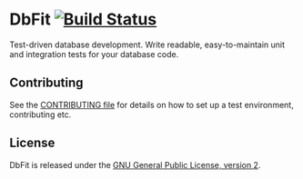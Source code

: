 # DbFit [![Build Status](https://travis-ci.org/ikescorp/dbfit.png?branch=master)](https://travis-ci.org/ikescorp/dbfit)

Test-driven database development. Write readable, easy-to-maintain unit and integration tests for your database code.


## Contributing

See the [CONTRIBUTING file](CONTRIBUTING.md) for details on how to set up a test environment, contributing etc.

## License

DbFit is released under the [GNU General Public License, version 2](http://www.gnu.org/licenses/gpl-2.0.txt).


